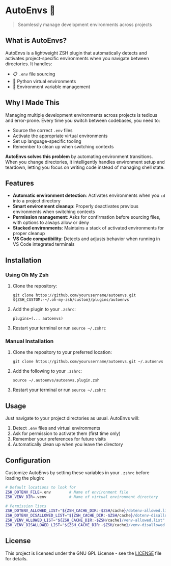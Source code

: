 # AutoEnvs 🚀

> Seamlessly manage development environments across projects

## What is AutoEnvs?

AutoEnvs is a lightweight ZSH plugin that automatically detects and activates project-specific environments when you navigate between directories. It handles:

- 📋 `.env` file sourcing
- 🐍 Python virtual environments
- 🔄 Environment variable management

## Why I Made This

Managing multiple development environments across projects is tedious and error-prone. Every time you switch between codebases, you need to:

- Source the correct `.env` files
- Activate the appropriate virtual environments
- Set up language-specific tooling
- Remember to clean up when switching contexts

**AutoEnvs solves this problem** by automating environment transitions. When you change directories, it intelligently handles environment setup and teardown, letting you focus on writing code instead of managing shell state.

## Features

- **Automatic environment detection**: Activates environments when you `cd` into a project directory
- **Smart environment cleanup**: Properly deactivates previous environments when switching contexts
- **Permission management**: Asks for confirmation before sourcing files, with options to always allow or deny
- **Stacked environments**: Maintains a stack of activated environments for proper cleanup
- **VS Code compatibility**: Detects and adjusts behavior when running in VS Code integrated terminals

## Installation

### Using Oh My Zsh

1. Clone the repository:
   ```
   git clone https://github.com/yourusername/autoenvs.git ${ZSH_CUSTOM:-~/.oh-my-zsh/custom}/plugins/autoenvs
   ```

2. Add the plugin to your `.zshrc`:
   ```
   plugins=(... autoenvs)
   ```

3. Restart your terminal or run `source ~/.zshrc`

### Manual Installation

1. Clone the repository to your preferred location:
   ```
   git clone https://github.com/yourusername/autoenvs.git ~/.autoenvs
   ```

2. Add the following to your `.zshrc`:
   ```
   source ~/.autoenvs/autoenvs.plugin.zsh
   ```

3. Restart your terminal or run `source ~/.zshrc`

## Usage

Just navigate to your project directories as usual. AutoEnvs will:

1. Detect `.env` files and virtual environments
2. Ask for permission to activate them (first time only)
3. Remember your preferences for future visits
4. Automatically clean up when you leave the directory

## Configuration

Customize AutoEnvs by setting these variables in your `.zshrc` before loading the plugin:

```zsh
# Default locations to look for
ZSH_DOTENV_FILE=.env        # Name of environment file
ZSH_VENV_DIR=.venv          # Name of virtual environment directory

# Permission lists
ZSH_DOTENV_ALLOWED_LIST="${ZSH_CACHE_DIR:-$ZSH/cache}/dotenv-allowed.list"
ZSH_DOTENV_DISALLOWED_LIST="${ZSH_CACHE_DIR:-$ZSH/cache}/dotenv-disallowed.list"
ZSH_VENV_ALLOWED_LIST="${ZSH_CACHE_DIR:-$ZSH/cache}/venv-allowed.list"
ZSH_VENV_DISALLOWED_LIST="${ZSH_CACHE_DIR:-$ZSH/cache}/venv-disallowed.list"
```

## License

This project is licensed under the GNU GPL License - see the [LICENSE](LICENSE) file for details. 